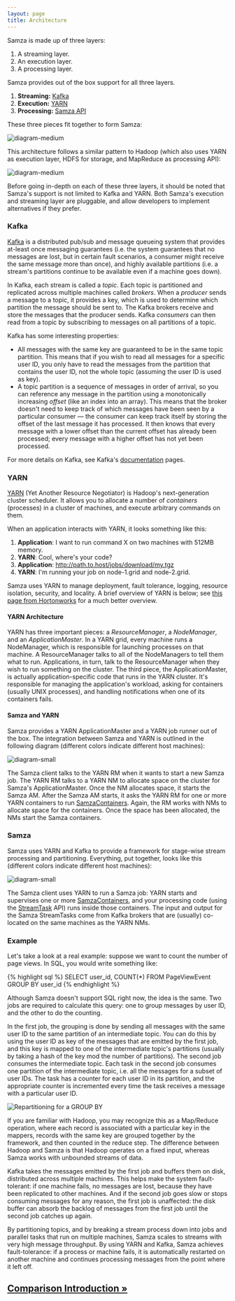 ```yaml
---
layout: page
title: Architecture
---
```

<!--
   Licensed to the Apache Software Foundation (ASF) under one or more
   contributor license agreements.  See the NOTICE file distributed with
   this work for additional information regarding copyright ownership.
   The ASF licenses this file to You under the Apache License, Version 2.0
   (the "License"); you may not use this file except in compliance with
   the License.  You may obtain a copy of the License at

       http://www.apache.org/licenses/LICENSE-2.0

   Unless required by applicable law or agreed to in writing, software
   distributed under the License is distributed on an "AS IS" BASIS,
   WITHOUT WARRANTIES OR CONDITIONS OF ANY KIND, either express or implied.
   See the License for the specific language governing permissions and
   limitations under the License.
-->

Samza is made up of three layers:

1. A streaming layer.
2. An execution layer.
3. A processing layer.

Samza provides out of the box support for all three layers.

1. **Streaming:** [Kafka](http://kafka.apache.org/)
2. **Execution:** [YARN](http://hadoop.apache.org/docs/current/hadoop-yarn/hadoop-yarn-site/YARN.html)
3. **Processing:** [Samza API](../api/overview.html)

These three pieces fit together to form Samza:

![diagram-medium](/img/{{site.version}}/learn/documentation/introduction/samza-ecosystem.png)

This architecture follows a similar pattern to Hadoop (which also uses YARN as execution layer, HDFS for storage, and MapReduce as processing API):

![diagram-medium](/img/{{site.version}}/learn/documentation/introduction/samza-hadoop.png)

Before going in-depth on each of these three layers, it should be noted that Samza's support is not limited to Kafka and YARN. Both Samza's execution and streaming layer are pluggable, and allow developers to implement alternatives if they prefer.

### Kafka

[Kafka](http://kafka.apache.org/) is a distributed pub/sub and message queueing system that provides at-least once messaging guarantees (i.e. the system guarantees that no messages are lost, but in certain fault scenarios, a consumer might receive the same message more than once), and highly available partitions (i.e. a stream's partitions continue to be available even if a machine goes down).

In Kafka, each stream is called a *topic*. Each topic is partitioned and replicated across multiple machines called *brokers*. When a *producer* sends a message to a topic, it provides a key, which is used to determine which partition the message should be sent to. The Kafka brokers receive and store the messages that the producer sends. Kafka *consumers* can then read from a topic by subscribing to messages on all partitions of a topic.

Kafka has some interesting properties: 

* All messages with the same key are guaranteed to be in the same topic partition. This means that if you wish to read all messages for a specific user ID, you only have to read the messages from the partition that contains the user ID, not the whole topic (assuming the user ID is used as key).
* A topic partition is a sequence of messages in order of arrival, so you can reference any message in the partition using a monotonically increasing *offset* (like an index into an array). This means that the broker doesn't need to keep track of which messages have been seen by a particular consumer &mdash; the consumer can keep track itself by storing the offset of the last message it has processed. It then knows that every message with a lower offset than the current offset has already been processed; every message with a higher offset has not yet been processed.

For more details on Kafka, see Kafka's [documentation](http://kafka.apache.org/documentation.html) pages.

### YARN

[YARN](http://hadoop.apache.org/docs/current/hadoop-yarn/hadoop-yarn-site/YARN.html) (Yet Another Resource Negotiator) is Hadoop's next-generation cluster scheduler. It allows you to allocate a number of *containers* (processes) in a cluster of machines, and execute arbitrary commands on them.

When an application interacts with YARN, it looks something like this:

1. **Application**: I want to run command X on two machines with 512MB memory.
2. **YARN**: Cool, where's your code?
3. **Application**: http://path.to.host/jobs/download/my.tgz
4. **YARN**: I'm running your job on node-1.grid and node-2.grid.

Samza uses YARN to manage deployment, fault tolerance, logging, resource isolation, security, and locality. A brief overview of YARN is below; see [this page from Hortonworks](http://hortonworks.com/blog/apache-hadoop-yarn-background-and-an-overview/) for a much better overview.

#### YARN Architecture

YARN has three important pieces: a *ResourceManager*, a *NodeManager*, and an *ApplicationMaster*. In a YARN grid, every machine runs a NodeManager, which is responsible for launching processes on that machine. A ResourceManager talks to all of the NodeManagers to tell them what to run. Applications, in turn, talk to the ResourceManager when they wish to run something on the cluster. The third piece, the ApplicationMaster, is actually application-specific code that runs in the YARN cluster. It's responsible for managing the application's workload, asking for containers (usually UNIX processes), and handling notifications when one of its containers fails.

#### Samza and YARN

Samza provides a YARN ApplicationMaster and a YARN job runner out of the box. The integration between Samza and YARN is outlined in the following diagram (different colors indicate different host machines):

![diagram-small](/img/{{site.version}}/learn/documentation/introduction/samza-yarn-integration.png)

The Samza client talks to the YARN RM when it wants to start a new Samza job. The YARN RM talks to a YARN NM to allocate space on the cluster for Samza's ApplicationMaster. Once the NM allocates space, it starts the Samza AM. After the Samza AM starts, it asks the YARN RM for one or more YARN containers to run [SamzaContainers](../container/samza-container.html). Again, the RM works with NMs to allocate space for the containers. Once the space has been allocated, the NMs start the Samza containers.

### Samza

Samza uses YARN and Kafka to provide a framework for stage-wise stream processing and partitioning. Everything, put together, looks like this (different colors indicate different host machines):

![diagram-small](/img/{{site.version}}/learn/documentation/introduction/samza-yarn-kafka-integration.png)

The Samza client uses YARN to run a Samza job: YARN starts and supervises one or more [SamzaContainers](../container/samza-container.html), and your processing code (using the [StreamTask](../api/overview.html) API) runs inside those containers. The input and output for the Samza StreamTasks come from Kafka brokers that are (usually) co-located on the same machines as the YARN NMs.

### Example

Let's take a look at a real example: suppose we want to count the number of page views. In SQL, you would write something like:

{% highlight sql %}
SELECT user_id, COUNT(*) FROM PageViewEvent GROUP BY user_id
{% endhighlight %}

Although Samza doesn't support SQL right now, the idea is the same. Two jobs are required to calculate this query: one to group messages by user ID, and the other to do the counting.

In the first job, the grouping is done by sending all messages with the same user ID to the same partition of an intermediate topic. You can do this by using the user ID as key of the messages that are emitted by the first job, and this key is mapped to one of the intermediate topic's partitions (usually by taking a hash of the key mod the number of partitions). The second job consumes the intermediate topic. Each task in the second job consumes one partition of the intermediate topic, i.e. all the messages for a subset of user IDs. The task has a counter for each user ID in its partition, and the appropriate counter is incremented every time the task receives a message with a particular user ID.

<img src="/img/{{site.version}}/learn/documentation/introduction/group-by-example.png" alt="Repartitioning for a GROUP BY" class="diagram-large">

If you are familiar with Hadoop, you may recognize this as a Map/Reduce operation, where each record is associated with a particular key in the mappers, records with the same key are grouped together by the framework, and then counted in the reduce step. The difference between Hadoop and Samza is that Hadoop operates on a fixed input, whereas Samza works with unbounded streams of data.

Kafka takes the messages emitted by the first job and buffers them on disk, distributed across multiple machines. This helps make the system fault-tolerant: if one machine fails, no messages are lost, because they have been replicated to other machines. And if the second job goes slow or stops consuming messages for any reason, the first job is unaffected: the disk buffer can absorb the backlog of messages from the first job until the second job catches up again.

By partitioning topics, and by breaking a stream process down into jobs and parallel tasks that run on multiple machines, Samza scales to streams with very high message throughput. By using YARN and Kafka, Samza achieves fault-tolerance: if a process or machine fails, it is automatically restarted on another machine and continues processing messages from the point where it left off.

## [Comparison Introduction &raquo;](../comparisons/introduction.html)
